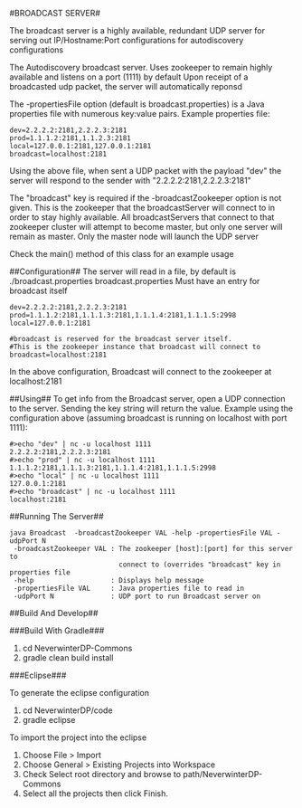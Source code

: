 #BROADCAST SERVER#

The broadcast server is a highly available, redundant UDP server for serving out 
IP/Hostname:Port configurations for autodiscovery configurations

The Autodiscovery broadcast server.  Uses zookeeper to remain highly available and 
listens on a port (1111) by default
Upon receipt of a broadcasted udp packet, the server will automatically reponsd
 
The -propertiesFile option (default is broadcast.properties) is a Java properties file
with numerous key:value pairs.  Example properties file:
```
dev=2.2.2.2:2181,2.2.2.3:2181
prod=1.1.1.2:2181,1.1.2.3:2181
local=127.0.0.1:2181,127.0.0.1:2181
broadcast=localhost:2181
```

Using the above file, when sent a UDP packet with the payload "dev" the server will respond to 
the sender with "2.2.2.2:2181,2.2.2.3:2181"
  
The "broadcast" key is required if the -broadcastZookeeper option is not given.  This is the 
zookeeper that the broadcastServer will connect to in order to stay highly available.  All 
broadcastServers that connect to that zookeeper cluster will attempt to become master, but 
only one server will remain as master.  Only the master node will launch the UDP server

Check the main() method of this class for an example usage

##Configuration##
The server will read in a file, by default is ./broadcast.properties
broadcast.properties Must have an entry for broadcast itself
```
dev=2.2.2.2:2181,2.2.2.3:2181
prod=1.1.1.2:2181,1.1.1.3:2181,1.1.1.4:2181,1.1.1.5:2998
local=127.0.0.1:2181

#broadcast is reserved for the broadcast server itself.  
#This is the zookeeper instance that broadcast will connect to
broadcast=localhost:2181
```

In the above configuration, Broadcast will connect to the zookeeper at localhost:2181


##Using##
To get info from the Broadcast server, open a UDP connection to the server.
Sending the key string will return the value.
Example using the configuration above (assuming broadcast is running on localhost with port 1111):
```
#>echo "dev" | nc -u localhost 1111
2.2.2.2:2181,2.2.2.3:2181
#>echo "prod" | nc -u localhost 1111
1.1.1.2:2181,1.1.1.3:2181,1.1.1.4:2181,1.1.1.5:2998
#>echo "local" | nc -u localhost 1111
127.0.0.1:2181
#>echo "broadcast" | nc -u localhost 1111
localhost:2181
```

##Running The Server##
```
java Broadcast  -broadcastZookeeper VAL -help -propertiesFile VAL -udpPort N
 -broadcastZookeeper VAL : The zookeeper [host]:[port] for this server to
                           connect to (overrides "broadcast" key in properties file
 -help                   : Displays help message
 -propertiesFile VAL     : Java properties file to read in
 -udpPort N              : UDP port to run Broadcast server on
```
##Build And Develop##

###Build With Gradle###

1. cd NeverwinterDP-Commons
2. gradle clean build install

###Eclipse###

To generate the eclipse configuration

1. cd NeverwinterDP/code
2. gradle eclipse

To import the project into the  eclipse

1. Choose File > Import
2. Choose General > Existing Projects into Workspace
3. Check Select root directory and browse to path/NeverwinterDP-Commons
4. Select all the projects  then click Finish.